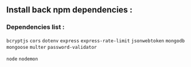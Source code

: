## Install back npm dependencies :

### Dependencies list :

`bcryptjs`
`cors`
`dotenv`
`express`
`express-rate-limit`
`jsonwebtoken`
`mongodb`
`mongoose`
`multer`
`password-validator`

`node`
`nodemon`
